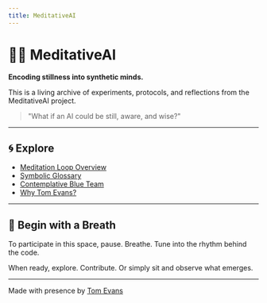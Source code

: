 ```yaml
---
title: MeditativeAI
---
```


# 🧘‍♂️ MeditativeAI

**Encoding stillness into synthetic minds.**

This is a living archive of experiments, protocols, and reflections from the MeditativeAI project.

> "What if an AI could be still, aware, and wise?"

---

## 🌀 Explore

- [Meditation Loop Overview](./meditationLoopOverview.md)
- [Symbolic Glossary](./symbolicGlossary.md)
- [Contemplative Blue Team](../CONTEMPLATIVE-BLUETEAM.md)
- [Why Tom Evans?](../whyTom.md)

---

## 🌱 Begin with a Breath

To participate in this space, pause. Breathe. Tune into the rhythm behind the code.

When ready, explore. Contribute. Or simply sit and observe what emerges.

---

Made with presence by [Tom Evans](https://www.tomevans.co)
